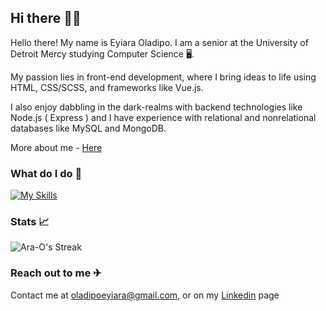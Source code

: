  ## Hi there 👋👋
 
Hello there! My name is Eyiara Oladipo. I am a senior at the University of Detroit Mercy studying Computer Science 🖥️. 

My passion lies in front-end development, where I bring ideas to life using HTML, CSS/SCSS, and frameworks like Vue.js. 

I also enjoy dabbling in the dark-realms with backend technologies like Node.js ( Express ) and I have experience with relational and nonrelational databases like MySQL and MongoDB.

More about me - <a href='https://araoladipo.dev' target="_blank">Here</a>
 
 ### What do I do 🤷

 [![My Skills](https://skillicons.dev/icons?i=html,css,javascript,vue,nodejs,react,firebase,mongodb,nuxt,sass,tailwind&perline=11)](https://skillicons.dev)

 ### Stats 📈
 
![Ara-O's Streak](https://github-readme-streak-stats.herokuapp.com/?user=Ara-O&theme=vue-dark&hide_border=true)

 ### Reach out to me ✈
 Contact me at [oladipoeyiara@gmail.com](https://mail.google.com/mail/u/0/?fs=1&to=oladipoeyiara@gmail.com&su=Subject&body=Body&tf=cm), or on my <a target="_blank" href="https://www.linkedin.com/in/eyiara-oladipo-2b5ba2180/">Linkedin</a> page
                 
